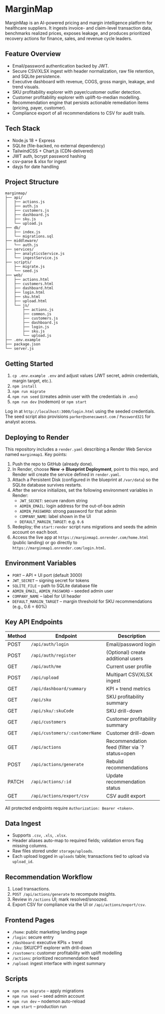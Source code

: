 # MarginMap

MarginMap is an AI-powered pricing and margin intelligence platform for healthcare suppliers. It ingests invoice- and claim-level transaction data, benchmarks realized prices, exposes leakage, and produces prioritized recovery actions for finance, sales, and revenue cycle leaders.

## Feature Overview
- Email/password authentication backed by JWT.
- Secure CSV/XLSX ingest with header normalization, raw file retention, and SQLite persistence.
- Executive dashboard with revenue, COGS, gross margin, leakage, and trend visuals.
- SKU profitability explorer with payer/customer outlier detection.
- Customer profitability explorer with uplift-to-median modelling.
- Recommendation engine that persists actionable remediation items (pricing, payer, customer).
- Compliance export of all recommendations to CSV for audit trails.

## Tech Stack
- Node.js 18 + Express
- SQLite (file-backed, no external dependency)
- TailwindCSS + Chart.js (CDN-delivered)
- JWT auth, bcrypt password hashing
- csv-parse & xlsx for ingest
- dayjs for date handling

## Project Structure
```
marginmap/
├── api/
│   ├── actions.js
│   ├── auth.js
│   ├── customers.js
│   ├── dashboard.js
│   ├── sku.js
│   └── upload.js
├── db/
│   ├── index.js
│   └── migrations.sql
├── middleware/
│   └── auth.js
├── services/
│   ├── analyticsService.js
│   └── ingestService.js
├── scripts/
│   ├── migrate.js
│   └── seed.js
├── web/
│   ├── actions.html
│   ├── customers.html
│   ├── dashboard.html
│   ├── login.html
│   ├── sku.html
│   ├── upload.html
│   └── js/
│       ├── actions.js
│       ├── common.js
│       ├── customers.js
│       ├── dashboard.js
│       ├── login.js
│       ├── sku.js
│       └── upload.js
├── .env.example
├── package.json
└── server.js
```

## Getting Started
1. `cp .env.example .env` and adjust values (JWT secret, admin credentials, margin target, etc.).
2. `npm install`
3. `npm run migrate`
4. `npm run seed` (creates admin user with the credentials in `.env`)
5. `npm run dev` (nodemon) or `npm start`

Log in at `http://localhost:3000/login.html` using the seeded credentials. The seed script also provisions `parker@senecawest.com` / `Password321` for analyst access.

## Deploying to Render
This repository includes a `render.yaml` describing a Render Web Service named `marginmap1`. Key points:

1. Push the repo to GitHub (already done).
2. In Render, choose **New → Blueprint Deployment**, point to this repo, and Render will create the service defined in `render.yaml`.
3. Attach a Persistent Disk (configured in the blueprint at `/var/data`) so the SQLite database survives restarts.
4. After the service initializes, set the following environment variables in Render:
   - `JWT_SECRET`: secure random string
   - `ADMIN_EMAIL`: login address for the out-of-box admin
   - `ADMIN_PASSWORD`: strong password for that admin
   - `COMPANY_NAME`: label shown in the UI
   - `DEFAULT_MARGIN_TARGET`: e.g. `0.6`
5. Redeploy; the `start:render` script runs migrations and seeds the admin account on each boot.
6. Access the live app at `https://marginmap1.onrender.com/home.html` (public landing) or go directly to `https://marginmap1.onrender.com/login.html`.

## Environment Variables
- `PORT` – API + UI port (default 3000)
- `JWT_SECRET` – signing secret for tokens
- `SQLITE_FILE` – path to SQLite database file
- `ADMIN_EMAIL`, `ADMIN_PASSWORD` – seeded admin user
- `COMPANY_NAME` – label for UI header
- `DEFAULT_MARGIN_TARGET` – margin threshold for SKU recommendations (e.g., 0.6 = 60%)

## Key API Endpoints
| Method | Endpoint | Description |
| ------ | -------- | ----------- |
| POST | `/api/auth/login` | Email/password login |
| POST | `/api/auth/register` | (Optional) create additional users |
| GET | `/api/auth/me` | Current user profile |
| POST | `/api/upload` | Multipart CSV/XLSX ingest |
| GET | `/api/dashboard/summary` | KPI + trend metrics |
| GET | `/api/sku` | SKU profitability summary |
| GET | `/api/sku/:skuCode` | SKU drill-down |
| GET | `/api/customers` | Customer profitability summary |
| GET | `/api/customers/:customerName` | Customer drill-down |
| GET | `/api/actions` | Recommendation feed (filter via `?status=open|resolved|all`) |
| POST | `/api/actions/generate` | Rebuild recommendations |
| PATCH | `/api/actions/:id` | Update recommendation status |
| GET | `/api/actions/export/csv` | CSV audit export |

All protected endpoints require `Authorization: Bearer <token>`.

## Data Ingest
- Supports `.csv`, `.xls`, `.xlsx`.
- Header aliases auto-map to required fields; validation errors flag missing columns.
- Raw files stored under `storage/uploads`.
- Each upload logged in `uploads` table; transactions tied to upload via `upload_id`.

## Recommendation Workflow
1. Load transactions.
2. `POST /api/actions/generate` to recompute insights.
3. Review in `/actions` UI; mark resolved/snoozed.
4. Export CSV for compliance via the UI or `/api/actions/export/csv`.

## Frontend Pages
- `/home`: public marketing landing page
- `/login`: secure entry
- `/dashboard`: executive KPIs + trend
- `/sku`: SKU/CPT explorer with drill-down
- `/customers`: customer profitability with uplift modelling
- `/actions`: prioritized recommendation feed
- `/upload`: ingest interface with ingest summary

## Scripts
- `npm run migrate` – apply migrations
- `npm run seed` – seed admin account
- `npm run dev` – nodemon auto-reload
- `npm start` – production run
